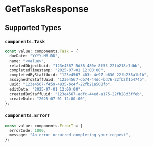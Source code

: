 # GetTasksResponse


## Supported Types

### `components.Task`

```typescript
const value: components.Task = {
  dueDate: "YYYY-MM-DD",
  name: "<value>",
  relatedObjectUuid: "123e4567-5d38-480e-8f53-22fb218e7dbb",
  completedTimestamp: "2025-07-01 12:00:00",
  completedByStaffUuid: "123e4567-403c-4e97-b630-22fb236a1b1b",
  assignedToStaffUuid: "123e4567-db74-44dc-bd76-22fb2f1b474b",
  uuid: "123e4567-f459-4835-bc4f-22fb21a508fb",
  editDate: "2025-07-01 12:00:00",
  createdByStaffUuid: "123e4567-adfc-44ed-a175-22fb28d3ffeb",
  createDate: "2025-07-01 12:00:00",
};
```

### `components.ErrorT`

```typescript
const value: components.ErrorT = {
  errorCode: 1000,
  message: "An error occurred completing your request",
};
```

